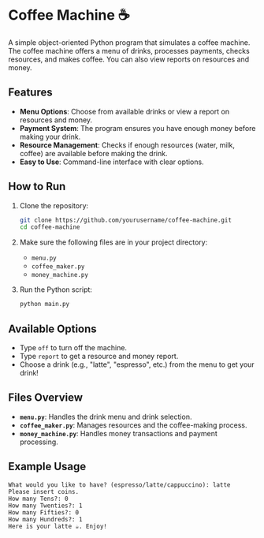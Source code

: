 # Coffee Machine ☕️

A simple object-oriented Python program that simulates a coffee machine. The coffee machine offers a menu of drinks, processes payments, checks resources, and makes coffee. You can also view reports on resources and money.

## Features
- **Menu Options**: Choose from available drinks or view a report on resources and money.
- **Payment System**: The program ensures you have enough money before making your drink.
- **Resource Management**: Checks if enough resources (water, milk, coffee) are available before making the drink.
- **Easy to Use**: Command-line interface with clear options.

## How to Run

1. Clone the repository:
   ```bash
   git clone https://github.com/yourusername/coffee-machine.git
   cd coffee-machine
   ```

2. Make sure the following files are in your project directory:
   - `menu.py`
   - `coffee_maker.py`
   - `money_machine.py`

3. Run the Python script:
   ```bash
   python main.py
   ```

## Available Options

- Type `off` to turn off the machine.
- Type `report` to get a resource and money report.
- Choose a drink (e.g., "latte", "espresso", etc.) from the menu to get your drink!

## Files Overview

- **`menu.py`**: Handles the drink menu and drink selection.
- **`coffee_maker.py`**: Manages resources and the coffee-making process.
- **`money_machine.py`**: Handles money transactions and payment processing.

## Example Usage

```
What would you like to have? (espresso/latte/cappuccino): latte
Please insert coins.
How many Tens?: 0
How many Twenties?: 1
How many Fifties?: 0
How many Hundreds?: 1
Here is your latte ☕️. Enjoy!
```
